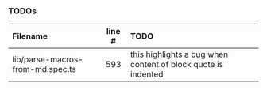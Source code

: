 ### TODOs
| Filename | line # | TODO
|:------|:------:|:------
| lib/parse-macros-from-md.spec.ts | 593 | this highlights a bug when content of block quote is indented